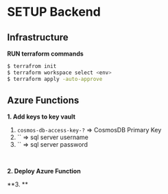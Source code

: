 # SETUP Backend

## Infrastructure

**RUN terraform commands**
```sh
$ terrafrom init
$ terraform workspace select <env>
$ terraform apply -auto-approve
```

## Azure Functions

**1. Add keys to key vault**

1. `cosmos-db-access-key-?` => CosmosDB Primary Key
2. `` => sql server username
2. `` => sql server password

<br>

**2. Deploy Azure Function**

**3. **
